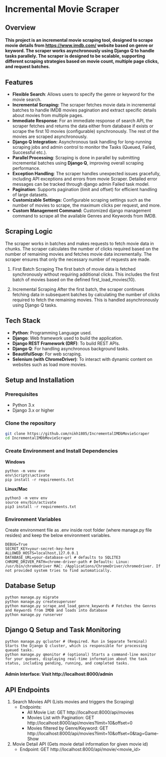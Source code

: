 # Incremental Movie Scraper

## Overview

#### This project is an **incremental movie scraping** tool, designed to scrape movie details from https://www.imdb.com/ website based on genre or keyword. The scraper works asynchronously using Django Q to handle tasks parallely. The scraper is designed to be scalable, supporting different scraping strategies based on movie count, multiple page clicks, and request batches.

## Features

- **Flexible Search**: Allows users to specify the genre or keyword for the movie search.
- **Incremental Scraping:** The scraper fetches movie data in incremental batches to handle IMDB movies pagination and extract specific details about movies from multiple pages.
- **Immediate Response**: For an immediate response of search API, the scraper fetches and returns the data either from database if exists or scrape the first 10 movies (configurable) synchronously. The rest of the movies are scraped asynchronously.
- **Django Q Integration:** Asynchronous task handling for long-running scraping jobs and admin control to monitor the Tasks (Queued, Failed, Successful etc.).
- **Parallel Processing**: Scraping is done in parallel by submitting incremental batches using **Django Q**, improving overall scraping performance.
- **Exception Handling**: The scraper handles unexpected issues gracefully, including API exceptions and errors from movie Scraper. Detailed error messages can be tracked through django admin Failed task model.
- **Pagination**: Supports pagination (limit and offset) for efficient handling of large datasets.
- **Customizable Settings:** Configurable scraping settings such as the number of movies to scrape, the maximum clicks per request, and more.
- **Custom Management Command:** Customized django management command to scrape all the available Genres and Keywords from IMDB.

## Scraping Logic

The scraper works in batches and makes requests to fetch movie data in chunks. The scraper calculates the number of clicks required based on the number of remaining movies and fetches movie data incrementally. The scraper ensures that only the necessary number of requests are made.

1. First Batch Scraping
   The first batch of movie data is fetched synchronously without requiring additional clicks. This includes the first batch of movies based on the defined first_load_movies(10).

2. Incremental Scraping
   After the first batch, the scraper continues fetching data in subsequent batches by calculating the number of clicks required to fetch the remaining movies. This is handled asynchronously using Django Q tasks.

## Tech Stack

- **Python**: Programming Language used. 
- **Django**: Web framework used to build the application.
- **Django REST Framework (DRF)**: To build REST APIs.
- **Django Q**: For handling asynchronous background tasks.
- **BeautifulSoup**: For web scraping.
- **Selenium (with ChromeDriver)**: To interact with dynamic content on websites such as load more movies.

## Setup and Installation

### Prerequisites

- Python 3.x
- Django 3.x or higher

### Clone the repository

```bash
git clone https://github.com/nikh1805/IncrementalIMDbMovieScraper
cd IncrementalIMDbMovieScraper
```

### Create Environment and Install Dependencies

**Windows**

```shell
python -m venv env
env\Scripts\activate
pip install -r requirements.txt
```

**Linux/Mac**

```shell
python3 -m venv env
source env/bin/activate
pip3 install -r requirements.txt
```

### Environment Variables

Create environment file as .env inside root folder (where manage.py file resides) and keep the below environment
variables.

```shell
DEBUG=True
SECRET_KEY=your-secret-key-here
ALLOWED_HOSTS=localhost,127.0.0.1
DATABASE_URL=your-database-url # defaults to SQLITE3
CHROME_DRIVER_PATH=chrome-driver-path # Defaults: Linux: /usr/bin/chromedriver MAC: /Applications/ChromeDriver/chromedriver. If not provided system tries to find automatically. 
```

## Database Setup

```shell
python manage.py migrate
python manage.py createsuperuser
python manage.py scrape_and_load_genre_keywords # Fetches the Genres and Keywords from IMDB and loads into database
python manage.py runserver
```

## Django Q Setup and Task Monitoring

```shell
python manage.py qcluster # (Required. Run in Separate Terminal) Starts the Django Q cluster, which is responsible for processing queued tasks.
python manage.py qmonitor # (optional) Starts a command-line monitor for your queues, displaying real-time information about the task status, including pending, running, and completed tasks.
```

#### Admin Interface: Visit http://localhost:8000/admin

## API Endpoints

1. Search Movies API (Lists movies and triggers the Scraping)
    - Endpoints:
        - All Movie List: GET http://localhost:8000/api/movies
        - Movies List with Pagination: GET http://localhost:8000/api/movies?limit=10&offset=0
        - Movies filtered by Genre/Keyword: GET http://localhost:8000/api/movies?limit=10&offset=0&tag=Game-Show
2. Movie Detail API (Gets movie detail information for given movie id)
    - Endpoint: GET http://localhost:8000/api/movie/<movie_id>


